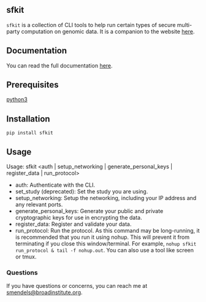 ## sfkit

`sfkit` is a collection of CLI tools to help run certain types of secure multi-party computation on genomic data. It is a companion to the website [here](https://secure-gwas-website-bhj5a4wkqa-uc.a.run.app/).

## Documentation

You can read the full documentation [here](https://sfkit.readthedocs.io/en/latest/).

## Prerequisites

[python3](https://www.python.org/downloads/)

## Installation

`pip install sfkit`

## Usage

Usage: sfkit <auth | setup_networking | generate_personal_keys | register_data | run_protocol>

- auth: Authenticate with the CLI.
- set_study (deprecated): Set the study you are using.
- setup_networking: Setup the networking, including your IP address and any relevant ports.
- generate_personal_keys: Generate your public and private cryptographic keys for use in encrypting the data.
- register_data: Register and validate your data.
- run_protocol: Run the protocol. As this command may be long-running, it is recommended that you run it using nohup. This will prevent it from terminating if you close this window/terminal. For example, `nohup sfkit run_protocol & tail -f nohup.out`. You can also use a tool like screen or tmux.

### Questions

If you have questions or concerns, you can reach me at [smendels@broadinstitute.org](mailto:smendels@broadinstitute.org).
